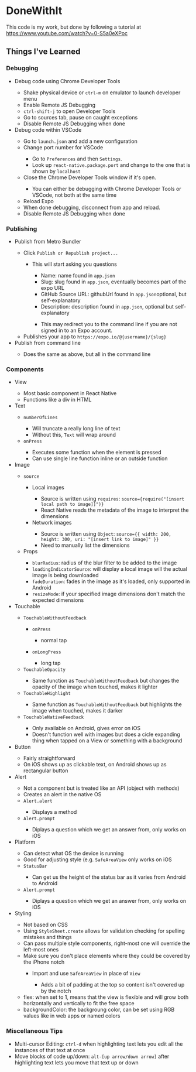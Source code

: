 # DoneWithIt

This code is my work, but done by following a tutorial at https://www.youtube.com/watch?v=0-S5a0eXPoc

## Things I've Learned

### Debugging

<ul>
  <li>Debug code using Chrome Developer Tools</li>
  <ul>
    <li>Shake physical device or <code>ctrl-m</code> on emulator to launch developer menu</li>
    <li>Enable Remote JS Debugging</li>
    <li><code>ctrl-shift-j</code> to open Developer Tools</li>
    <li>Go to sources tab, pause on caught exceptions</li>
	<li>Disable Remote JS Debugging when done</li>
  </ul>
  <li>Debug code within VSCode</li>
  <ul>
    <li>Go to <code>launch.json</code> and add a new configuration</li>
	<li>Change port number for VSCode</li>
    <ul>
      <li>Go to <code>Preferences</code> and then <code>Settings</code>.</li>
      <li>Look up <code>react-native.package.port</code>  and change to the one that is shown by <code>localhost</code></li>
    </ul>
    <li>Close the Chrome Developer Tools window if it's open.</li>
	<ul>
      <li>You can either be debugging with Chrome Developer Tools or VSCode, not both at the same time</li>
    </ul>
	<li>Reload Expo</li>
	<li>When done debugging, disconnect from app and reload.</li>
	<li>Disable Remote JS Debugging when done</li>
  </ul>
</ul>

### Publishing

<ul>
  <li>Publish from Metro Bundler</li>
  <ul>
    <li>Click <code>Publish or Republish project...</code></li>
	<ul>
      <li>This will start asking you questions</li>
	  	<ul>
      		<li>Name: name found in <code>app.json</code></li>
			<li>Slug: slug found in <code>app.json</code>, eventually becomes part of the expo URL</li>
			<li>GitHub Source URL: githubUrl found in <code>app.json</code>optional, but self-explanatory</li>
			<li>Description: description found in <code>app.json</code>, optional but self-explanatory</li>
    	</ul>
		<ul>
    		<li>This may redirect you to the command line if you are not signed in to an Expo account.</li>
  		</ul>
    </ul>
    <li>Publishes your app to <code>https://expo.io/@{username}/{slug}</code></li>
  </ul>
  <li>Publish from command line</li>
  <ul>
    <li>Does the same as above, but all in the command line</li>
  </ul>
</ul>

### Components

<ul>
  <li>View</li>
  <ul>
    <li>Most basic component in React Native</li>
    <li>Functions like a div in HTML</li>
  </ul>
  <li>Text</li>
  <ul>
    <li><code>numberOfLines</code></li>
		<ul>
		  <li>Will truncate a really long line of text</li>
		  <li>Without this, <code>Text</code> will wrap around</li>
		</ul>
	<li><code>onPress</code></li>
		<ul>
		  <li>Executes some function when the element is pressed</li>
		  <li>Can use single line function inline or an outside function</li>
		</ul>
  </ul>
  <li>Image</li>
  <ul>
    <li><code>source</code></li>
		<ul>
		  <li>Local images</li>
		  <ul>
		    <li>Source is written using <code>requires</code>: <code>source={require("[insert local path to image]]")}</code></li>
        <li>React Native reads the metadata of the image to interpret the dimensions</li>
		  </ul>
      <li>Network images</li>
		  <ul>
		    <li>Source is written using <code>Object</code>: <code>source={{ width: 200, height: 300, uri: "[insert link to image]" }}</code></li>
        <li>Need to manually list the dimensions</li>
		  </ul>
		</ul>
	<li>Props</li>
		<ul>
		  <li><code>blurRadius</code>: radius of the blur filter to be added to the image</li>
      <li><code>loadingIndicatorSource</code>: will display a local image will the actual image is being downloaded</li>
      <li><code>fadeDuration</code>: fades in the image as it's loaded, only supported in Android</li>
      <li><code>resizeMode</code>: if your specified image dimensions don't match the expected dimensions</li>
		</ul>
  </ul>
  <li>Touchable</li>
  <ul>
    <li><code>TouchableWithoutFeedback</code></li>
		<ul>
		  <li><code>onPress</code></li>
		  <ul>
		    <li>normal tap</li>
		  </ul>
		</ul>
    <ul>
		  <li><code>onLongPress</code></li>
		  <ul>
		    <li>long tap</li>
		  </ul>
		</ul>
	<li><code>TouchableOpacity</code></li>
		<ul>
		  <li>Same function as <code>TouchableWithoutFeedback</code> but changes the opacity of the image when touched, makes it lighter</li>
		</ul>
    <li><code>TouchableHighlight</code></li>
		<ul>
		  <li>Same function as <code>TouchableWithoutFeedback</code> but highlights the image when touched, makes it darker</li>
		</ul>
    <li><code>TouchableNativeFeedback</code></li>
		<ul>
		  <li>Only available on Android, gives error on iOS</li>
      <li>Doesn't function well with images but does a cicle expanding thing when tapped on a View or something with a background</li>
		</ul>
  </ul>
  <li>Button</li>
  <ul>
    <li>Fairly straightforward</li>
    <li>On iOS shows up as clickable text, on Android shows up as rectangular button</li>
  </ul>
  <li>Alert</li>
  <ul>
    <li>Not a component but is treated like an API (object with methods)</li>
    <li>Creates an alert in the native OS</li>
    <li><code>Alert.alert</code></li>
    <ul>
      <li>Displays a method</li>
    </ul>
    <li><code>Alert.prompt</code></li>
    <ul>
      <li>Diplays a question which we get an answer from, only works on iOS</li>
    </ul>
  </ul>
  <li>Platform</li>
  <ul>
    <li>Can detect what OS the device is running</li>
    <li>Good for adjusting style (e.g. <code>SafeAreaView</code> only works on iOS</li>
    <li><code>StatusBar</code></li>
    <ul>
      <li>Can get us the height of the status bar as it varies from Android to Android</li>
    </ul>
    <li><code>Alert.prompt</code></li>
    <ul>
      <li>Diplays a question which we get an answer from, only works on iOS</li>
    </ul>
  </ul>
  <li>Styling</li>
  <ul>
    <li>Not based on CSS</li>
    <li>Using <code>StyleSheet.create</code> allows for validation checking for spelling mistakes and things</li>
    <li>Can pass multiple style components, right-most one will override the left-most ones</li>
    <li> Make sure you don't place elements where they could be covered by the iPhone notch</li>
  <ul>
    <li>Import and use <code>SafeAreaView</code> in place of <code>View</code></li>
    <ul>
      <li>Adds a bit of padding at the top so content isn't covered up by the notch</li>
    </ul>
  </ul>
      <li>flex: when set to 1, means that the view is flexible and will grow both horizontally and vertically to fit the free space</li>
      <li>backgroundColor: the backgroung color, can be set using RGB values like in web apps or named colors</li>
  </ul>
</ul>

### Miscellaneous Tips

<ul>
 <li> Multi-cursor Editing: <code>ctrl-d</code> when highlighting text lets you edit all the instances of that text at once</li>
 <li> Move blocks of code up/down: <code>alt-[up arrow/down arrow]</code> after highlighting text lets you move that text up or down</li>
</ul>

